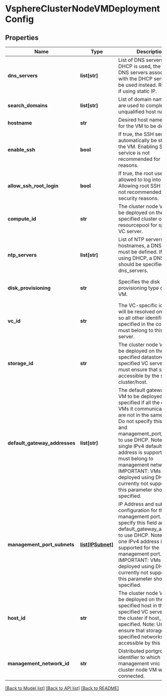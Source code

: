 # VsphereClusterNodeVMDeploymentConfig

## Properties
Name | Type | Description | Notes
------------ | ------------- | ------------- | -------------
**dns_servers** | **list[str]** | List of DNS servers. If DHCP is used, the default DNS servers associated with the DHCP server will be used instead. Required if using static IP.  | [optional] 
**search_domains** | **list[str]** | List of domain names that are used to complete unqualified host names.  | [optional] 
**hostname** | **str** | Desired host name/FQDN for the VM to be deployed | 
**enable_ssh** | **bool** | If true, the SSH service will automatically be started on the VM. Enabling SSH service is not recommended for security reasons.  | [optional] [default to False]
**allow_ssh_root_login** | **bool** | If true, the root user will be allowed to log into the VM. Allowing root SSH logins is not recommended for security reasons.  | [optional] [default to False]
**compute_id** | **str** | The cluster node VM will be deployed on the specified cluster or resourcepool for specified VC server.  | 
**ntp_servers** | **list[str]** | List of NTP servers. To use hostnames, a DNS server must be defined. If not using DHCP, a DNS server should be specified under dns_servers.  | [optional] 
**disk_provisioning** | **str** | Specifies the disk provisioning type of the VM.  | [optional] [default to 'THIN']
**vc_id** | **str** | The VC-specific identifiers will be resolved on this VC, so all other identifiers specified in the config must belong to this vCenter server.  | 
**storage_id** | **str** | The cluster node VM will be deployed on the specified datastore in the specified VC server. User must ensure that storage is accessible by the specified cluster/host.  | 
**default_gateway_addresses** | **list[str]** | The default gateway for the VM to be deployed must be specified if all the other VMs it communicates with are not in the same subnet. Do not specify this field and management_port_subnets to use DHCP. Note: only single IPv4 default gateway address is supported and it must belong to management network. IMPORTANT: VMs deployed using DHCP are currently not supported, so this parameter should be specified.  | [optional] 
**management_port_subnets** | [**list[IPSubnet]**](IPSubnet.md) | IP Address and subnet configuration for the management port. Do not specify this field and default_gateway_addresses to use DHCP. Note: only one IPv4 address is supported for the management port. IMPORTANT: VMs deployed using DHCP are currently not supported, so this parameter should be specified.  | [optional] 
**host_id** | **str** | The cluster node VM will be deployed on the specified host in the specified VC server within the cluster if host_id is specified. Note: User must ensure that storage and specified networks are accessible by this host.  | [optional] 
**management_network_id** | **str** | Distributed portgroup identifier to which the management vnic of cluster node VM will be connected.  | 

[[Back to Model list]](../README.md#documentation-for-models) [[Back to API list]](../README.md#documentation-for-api-endpoints) [[Back to README]](../README.md)

